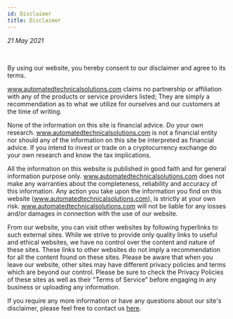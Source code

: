 ```yaml
---
id: Disclaimer
title: Disclaimer
---
```


<i>21 May 2021</i>

<br/>

By using our website, you hereby consent to our disclaimer and agree to its terms.

www.automatedtechnicalsolutions.com claims no partnership or affiliation with any of the products or service providers listed; They are simply a recommendation as to what we utilize for ourselves and our customers at the time of writing.

None of the information on this site is financial advice. Do your own research. www.automatedtechnicalsolutions.com is not a financial entity nor should any of the information on this site be interpreted as financial advice. If you intend to invest or trade on a cryptocurrency exchange do your own research and know the tax implications.

All the information on this website is published in good faith and for general information purpose only. www.automatedtechnicalsolutions.com does not make any warranties about the completeness, reliability and accuracy of this information. Any action you take upon the information you find on this website (www.automatedtechnicalsolutions.com), is strictly at your own risk. www.automatedtechnicalsolutions.com will not be liable for any losses and/or damages in connection with the use of our website.

From our website, you can visit other websites by following hyperlinks to such external sites. While we strive to provide only quality links to useful and ethical websites, we have no control over the content and nature of these sites. These links to other websites do not imply a recommendation for all the content found on these sites. Please be aware that when you leave our website, other sites may have different privacy policies and terms which are beyond our control. Please be sure to check the Privacy Policies of these sites as well as their "Terms of Service" before engaging in any business or uploading any information.

If you require any more information or have any questions about our site's disclaimer, please feel free to contact us [here](mailto:luke+support@automatedtechnicalsolutions.com).
